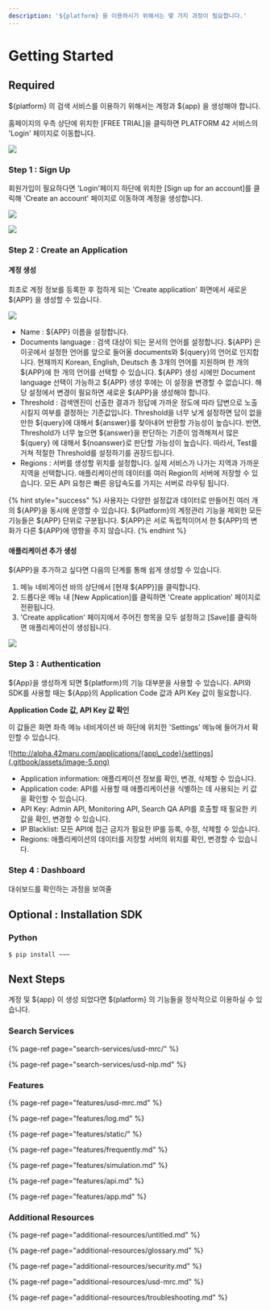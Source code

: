 ```yaml
---
description: '${platform} 을 이용하시기 위해서는 몇 가지 과정이 필요합니다.'
---
```


# Getting Started

## Required

${platform} 의 검색 서비스를 이용하기 위해서는 계정과 ${app} 을 생성해야 합니다.

홈페이지의 우측 상단에 위치한 \[FREE TRIAL\]을 클릭하면 PLATFORM 42 서비스의 'Login' 페이지로 이동합니다. 

![](.gitbook/assets/1_.jpg)

### Step 1 : Sign Up

회원가입이 필요하다면 'Login'페이지 하단에 위치한 \[Sign up for an account\]를 클릭해 'Create an account' 페이지로 이동하여 계정을 생성합니다.

![](.gitbook/assets/2_sign-up.jpg)

![](.gitbook/assets/2_sign-up-2.jpg)

### Step 2 : Create an Application

#### 계정 생성 

최초로 계정 정보를 등록한 후 접하게 되는 'Create application' 화면에서 새로운 ${APP} 을 생성할 수 있습니다. 

![](.gitbook/assets/3_create-app.jpg)

* Name : ${APP} 이름을 설정합니다.
* Documents language : 검색 대상이 되는 문서의 언어를 설정합니다. ${APP} 은 이곳에서 설정한 언어를 앞으로 들어올 documents와 ${query}의 언어로 인지합니다. 현재까지 Korean, English, Deutsch 총 3개의 언어를 지원하며 한 개의 ${APP}에 한 개의 언어를 선택할 수 있습니다. ${APP} 생성 시에만 Document language 선택이 가능하고 ${APP} 생성 후에는 이 설정을 변경할 수 없습니다. 해당 설정에서 변경이 필요하면 새로운 ${APP}을 생성해야 합니다.
* Threshold : 검색엔진이 선출한 결과가 정답에 가까운 정도에 따라 답변으로 노출시킬지 여부를 결정하는 기준값입니다. Threshold을 너무 낮게 설정하면 답이 없을만한 ${query}에 대해서 ${answer}를 찾아내어 반환할 가능성이 높습니다. 반면, Threshold가 너무 높으면 ${answer}을 판단하는 기준이 엄격해져서 많은 ${query} 에 대해서 ${noanswer}로 판단할 가능성이 높습니다. 따라서, Test를 거쳐 적절한 Threshold를 설정하기를 권장드립니다.
* Regions : 서버를 생성할 위치를 설정합니다. 실제 서비스가 나가는 지역과 가까운 지역을 선택합니다. 애플리케이션의 데이터를 여러 Region의 서버에 저장할 수 있습니다. 모든 API 요청은 빠른 응답속도를 가지는 서버로 라우팅 됩니다.

{% hint style="success" %}
사용자는 다양한 설정값과 데이터로 만들어진 여러 개의 ${APP}을 동시에 운영할 수 있습니다. ${Platform}의 계정관리 기능을 제외한 모든 기능들은 ${APP} 단위로 구분됩니다. ${APP}은 서로 독립적이어서 한 ${APP}의 변화가 다른 ${APP}에 영향을 주지 않습니다.
{% endhint %}

#### 애플리케이션 추가 생성

${APP}을 추가하고 싶다면 다음의 단계를 통해 쉽게 생성할 수 있습니다.

1. 메뉴 네비게이션 바의 상단에서 \[현재 ${APP}\]을 클릭합니다.
2. 드롭다운 메뉴 내  \[New Application\]를 클릭하면 'Create application' 페이지로 전환됩니다.
3. 'Create application' 페이지에서 주어진 항목을 모두 설정하고 \[Save\]를 클릭하면 애플리케이션이 생성됩니다.

![](.gitbook/assets/4_add-app.jpg)

### Step 3 : Authentication

${App}을 생성하게 되면 ${platform}의 기능 대부분을 사용할 수 있습니다. API와 SDK를 사용할 때는 ${App}의 Application Code 값과 API Key 값이 필요합니다.

**Application Code 값, API Key 값 확인**

 이 값들은 화면 좌측 메뉴 네비게이션 바 하단에 위치한 'Settings' 메뉴에 들어가서 확인할 수 있습니다.

![http://alpha.42maru.com/applications/{app\_code}/settings](.gitbook/assets/image-5.png)

* Application information: 애플리케이션 정보를 확인, 변경, 삭제할 수 있습니다.
* Application code: API를 사용할 때 애플리케이션을 식별하는 데 사용되는 키 값을 확인할 수 있습니다.
* API Key: Admin API, Monitoring API, Search QA API를 호출할 때 필요한 키 값을 확인, 변경할 수 있습니다. 
* IP Blacklist: 모든 API에 접근 금지가 필요한 IP를 등록, 수정, 삭제할 수 있습니다. 
* Regions: 애플리케이션의 데이터를 저장할 서버의 위치를 확인, 변경할 수 있습니다.  



### Step 4 : Dashboard

대쉬보드를 확인하는 과정을 보여줄

## Optional : Installation SDK

### Python

```text
$ pip install ~~~
```

## Next Steps

계정 및 ${app} 이 생성 되었다면 ${platform} 의 기능들을 정삭적으로 이용하실 수 있습니다.

### Search Services

{% page-ref page="search-services/usd-mrc/" %}

{% page-ref page="search-services/usd-nlp.md" %}

### Features

{% page-ref page="features/usd-mrc.md" %}

{% page-ref page="features/log.md" %}

{% page-ref page="features/static/" %}

{% page-ref page="features/frequently.md" %}

{% page-ref page="features/simulation.md" %}

{% page-ref page="features/api.md" %}

{% page-ref page="features/app.md" %}

### Additional Resources

{% page-ref page="additional-resources/untitled.md" %}

{% page-ref page="additional-resources/glossary.md" %}

{% page-ref page="additional-resources/security.md" %}

{% page-ref page="additional-resources/usd-mrc.md" %}

{% page-ref page="additional-resources/troubleshooting.md" %}

